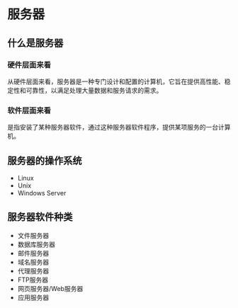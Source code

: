 # 服务器
## 什么是服务器
### 硬件层面来看
从硬件层面来看，服务器是一种专门设计和配置的计算机，它旨在提供高性能、稳定性和可靠性，以满足处理大量数据和服务请求的需求。

### 软件层面来看
是指安装了某种服务器软件，通过这种服务器软件程序，提供某项服务的一台计算机。

## 服务器的操作系统
- Linux
- Unix
- Windows Server

## 服务器软件种类
- 文件服务器
- 数据库服务器
- 邮件服务器
- 域名服务器
- 代理服务器
- FTP服务器
- 网页服务器/Web服务器
- 应用服务器

